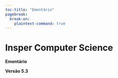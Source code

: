 ```yaml
---
toc-title: "Ementário"
pagebreak:
  break-on:
    plaintext-command: true
---
```


# Insper Computer Science

**Ementário**

**Versão 5.3**
